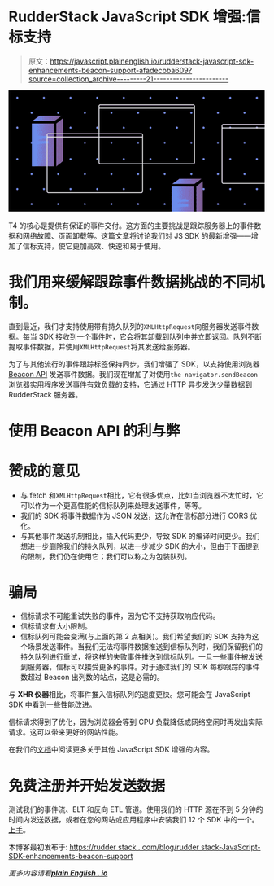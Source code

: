 # RudderStack JavaScript SDK 增强:信标支持

> 原文：<https://javascript.plainenglish.io/rudderstack-javascript-sdk-enhancements-beacon-support-afadecbba609?source=collection_archive---------21----------------------->

![](img/4b24e42286673909283cba2eaef41166.png)

T4 的核心是提供有保证的事件交付。这方面的主要挑战是跟踪服务器上的事件数据和网络故障、页面卸载等。这篇文章将讨论我们对 JS SDK 的最新增强——增加了信标支持，使它更加高效、快速和易于使用。

# 我们用来缓解跟踪事件数据挑战的不同机制。

直到最近，我们才支持使用带有持久队列的`XMLHttpRequest`向服务器发送事件数据。每当 SDK 接收到一个事件时，它会将其卸载到队列中并立即返回。队列不断提取事件数据，并使用`XMLHttpRequest`将其发送给服务器。

为了与其他流行的事件跟踪标签保持同步，我们增强了 SDK，以支持使用浏览器 [Beacon API](https://developer.mozilla.org/en-US/docs/Web/API/Navigator/sendBeacon) 发送事件数据。我们现在增加了对使用`the navigator.sendBeacon`浏览器实用程序发送事件有效负载的支持，它通过 HTTP 异步发送少量数据到 RudderStack 服务器。

# 使用 Beacon API 的利与弊

# 赞成的意见

*   与 fetch 和`XMLHttpRequest`相比，它有很多优点，比如当浏览器不太忙时，它可以作为一个更高性能的信标队列来处理发送事件，等等。
*   我们的 SDK 将事件数据作为 JSON 发送，这允许在信标部分进行 CORS 优化。
*   与其他事件发送机制相比，插入代码更少，导致 SDK 的编译时间更少。我们想进一步删除我们的持久队列，以进一步减少 SDK 的大小，但由于下面提到的限制，我们仍在使用它；我们可以称之为包装队列。

# 骗局

*   信标请求不可能重试失败的事件，因为它不支持获取响应代码。
*   信标请求有大小限制。
*   信标队列可能会变满(与上面的第 2 点相关)。我们希望我们的 SDK 支持为这个场景发送事件。当我们无法将事件数据推送到信标队列时，我们保留我们的持久队列进行重试，将这样的失败事件推送到信标队列。一旦一些事件被发送到服务器，信标可以接受更多的事件。对于通过我们的 SDK 每秒跟踪的事件数超过 Beacon 出列数的站点，这是必需的。

与 **XHR 仪器**相比，将事件推入信标队列的速度更快。您可能会在 JavaScript SDK 中看到一些性能改进。

信标请求得到了优化，因为浏览器会等到 CPU 负载降低或网络空闲时再发出实际请求。这可以带来更好的网站性能。

在我们的[文档](https://docs.rudderstack.com/rudderstack-sdk-integration-guides/rudderstack-javascript-sdk/javascript-sdk-enhancements#why-use-sendbeacon-to-send-your-event-payload)中阅读更多关于其他 JavaScript SDK 增强的内容。

# 免费注册并开始发送数据

测试我们的事件流、ELT 和反向 ETL 管道。使用我们的 HTTP 源在不到 5 分钟的时间内发送数据，或者在您的网站或应用程序中安装我们 12 个 SDK 中的一个。[上手](https://app.rudderlabs.com/signup?type=freetrial)。

本博客最初发布于:
[https://rudder stack . com/blog/rudder stack-JavaScript-SDK-enhancements-beacon-support](https://rudderstack.com/blog/rudderstack-javascript-sdk-enhancements-beacon-support)

*更多内容请看*[***plain English . io***](http://plainenglish.io)
